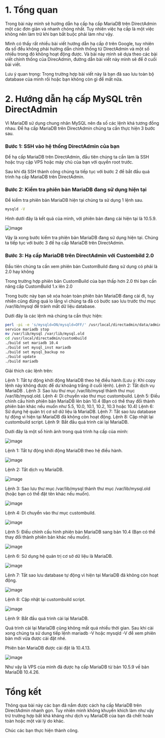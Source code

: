 # 1. Tổng quan

Trong bài này mình sẽ hướng dẫn hạ cấp hạ cấp MariaDB trên DirectAdmin một các đơn giản và nhanh chóng nhất. Tuy nhiên việc hạ cấp là một việc không nên làm trừ khi bạn bắt buộc phải làm như vậy.

Mình có thấy rất nhiều bài viết hướng dẫn hạ cấp ở trên Google, tuy nhiên đa số đều không phải hướng dẫn chính thống từ DirectAdmin và một số nhiều trong đó không hoạt động được. Và bài này mình sẽ dựa theo các bài viết chính thống của DirecAdmin, đường dẫn bài viết này mình sẽ để ở cuối bài viết.

Lưu ý quan trọng: Trong trường hợp bài viết này là bạn đã sao lưu toàn bộ database của mình rồi hoặc bạn không còn gì để mất nữa.

# 2. Hướng dẫn hạ cấp MySQL trên DirectAdmin

Vì MariaDB sử dụng chung nhân MySQL nên đa số các lệnh khá tương đồng nhau. Để hạ cấp MariaDB trên DirectAdmin chúng ta cần thực hiện 3 bước sau.

### Bước 1: SSH vào hệ thống DirectAdmin của bạn

Để hạ cấp MariaDB trên DirectAdmin, đầu tiên chúng ta cần làm là SSH hoặc truy cập VPS hoặc máy chủ của bạn với quyền root trước.

Sau khi đã SSH thành công chúng ta tiếp tục với bước 2 để bắt đầu quá trình hạ cấp MariaDB trên DirectAdmin.

### Bước 2: Kiểm tra phiên bản MariaDB đang sử dụng hiện tại

Để kiểm tra phiên bản MariaDB hiện tại chúng ta sử dụng 1 lệnh sau.

```sh
mysqld -V
```

Hình dưới đây là kết quả của mình, với phiên bản đang cài hiện tại là 10.5.9.

![image](https://github.com/chinhtran06062001/hocviecIT/assets/97047640/a092a27c-9d74-458b-ab85-83375d7e2197)

Vậy là xong bước kiểm tra phiên bản MariaDB đang sử dụng hiện tại. Chúng ta tiếp tục với bước 3 để hạ cấp MariaDB trên DirectAdmin.

### Bước 3: Hạ cấp MariaDB trên DirectAdmin với Custombild 2.0

Đầu tiên chúng ta cần xem phiên bản CustomBuild đang sử dụng có phải là 2.0 hay không

Trong trường hợp phiên bản CustomBuild của bạn thấp hơn 2.0 thì bạn cần nâng cấp CustomBuild 1.x lên 2.0

Trong bước này bạn sẽ xóa hoàn toàn phiên bản MariaDB đang cài đi, tuy nhiên cũng đừng quá lo lắng vì chúng ta đã có bước sao lưu trước thư mục /var/lib/mysql để tránh mất dữ liệu database.

Dưới đây là các lệnh mà chúng ta cần thực hiện:

```sh
perl -pi -e 's/mysqld=ON/mysqld=OFF/' /usr/local/directadmin/data/admin/services.status
service mariadb stop 
mv /var/lib/mysql /var/lib/mysql.old
cd /usr/local/directadmin/custombuild
./build set mariadb 10.4
./build set mysql_inst mariadb
./build set mysql_backup no
./build update
./build mariadb
```

Giải thích các lệnh trên:

Lệnh 1: Tắt tự động khởi động MariaDB theo hệ điều hành.(Lưu ý: Khi copy lệnh này không được để dư khoảng trắng ở cuối lệnh).
Lệnh 2: Tắt dịch vụ MariaDB .
Lệnh 3: Sao lưu thư mục /var/lib/mysql thành thư mục /var/lib/mysql.old.
Lệnh 4: Di chuyển vào thư mục custombuild.
Lệnh 5: Điều chỉnh cấu hình phiên bản MariaDB lên bản 10.4 (Bạn có thể thay đổi thành phiên bản khác nếu muốn như 5.5, 10.0, 10.1, 10.2, 10.3 hoặc 10.4)
Lệnh 6: Sử dụng hệ quản trị cơ sở dữ liệu là MariaDB.
Lệnh 7: Tắt sao lưu database tự động vì hiện tại MariaDB đã không còn hoạt động.
Lệnh 8: Cập nhật lại custombuild script.
Lệnh 9: Bắt đầu quá trình cài lại MariaDB.

Dưới đây là một số hình ảnh trong quá trình hạ cấp của mình:

![image](https://github.com/chinhtran06062001/hocviecIT/assets/97047640/9bcc7a5b-6634-4a19-a1be-28d8c61bc05b)

Lệnh 1: Tắt tự động khởi động MariaDB theo hệ điều hành.

![image](https://github.com/chinhtran06062001/hocviecIT/assets/97047640/3c8f7f80-09af-4606-b3bf-8dac977cbf1a)

Lệnh 2: Tắt dịch vụ MariaDB.

![image](https://github.com/chinhtran06062001/hocviecIT/assets/97047640/31fbfcea-492e-4607-8d51-bb88048b5378)

Lệnh 3: Sao lưu thư mục /var/lib/mysql thành thư mục /var/lib/mysql.old (hoặc bạn có thể đặt tên khác nếu muốn).

![image](https://github.com/chinhtran06062001/hocviecIT/assets/97047640/6de9e86f-bae4-4531-a6f5-7403918ba8f7)

Lệnh 4: Di chuyển vào thư mục custombuild.

![image](https://github.com/chinhtran06062001/hocviecIT/assets/97047640/a210a385-d333-46f8-a3b2-4e264f6c5e1f)

Lệnh 5: Điều chỉnh cấu hình phiên bản MariaDB sang bản 10.4 (Bạn có thể thay đổi thành phiên bản khác nếu muốn).

![image](https://github.com/chinhtran06062001/hocviecIT/assets/97047640/8bce6f72-2d01-452a-bf8f-ae7190c47e39)

Lệnh 6: Sử dụng hệ quản trị cơ sở dữ liệu là MariaDB.

![image](https://github.com/chinhtran06062001/hocviecIT/assets/97047640/683bceab-42ea-4af0-b052-ba1748a51551)

Lệnh 7: Tắt sao lưu database tự động vì hiện tại MariaDB đã không còn hoạt động.

![image](https://github.com/chinhtran06062001/hocviecIT/assets/97047640/c4e6a0ee-ed64-4ae4-93de-318e078e8ba1)

Lệnh 8: Cập nhật lại custombuild script.

![image](https://github.com/chinhtran06062001/hocviecIT/assets/97047640/9abdacf4-8b9f-4af7-9a3c-2788fb579905)

Lệnh 9: Bắt đầu quá trình cài lại MariaDB.

Quá trình cài lại MariaDB cũng không mất quá nhiều thời gian. Sau khi cài xong chúng ta sử dung tiếp lệnh mariadb -V hoặc mysqld -V để xem phiên bản mới vừa được cài đặt nhé.

Phiên bản MariaDB được cài đặt là 10.4.13.

![image](https://github.com/chinhtran06062001/hocviecIT/assets/97047640/897cf092-984e-4d73-b057-25af570d855b)

Như vậy là VPS của mình đã được hạ cấp MariaDB từ bản 10.5.9 về bản MariaDB 10.4.26.

# Tổng kết

Thông qua bài này các bạn đã nắm được cách hạ cấp MariaDB trên DirectAdmin nhanh gọn. Tuy nhiên mình không khuyến khích làm như vậy trừ trường hợp bất khả kháng như dịch vụ MariaDB của bạn đã chết hoàn toàn hoặc một vài lý do khác.

Chúc các bạn thực hiện thành công.
